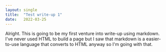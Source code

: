```yaml
---
layout: single
title:  "Test write-up 1"
date:   2022-03-25
---
```


Alright. This is going to be my first venture into write-up using markdown. I've never used HTML to build a page but I saw that markdown is a easier-to-use language that converts to HTML anyway so I'm going with that.

